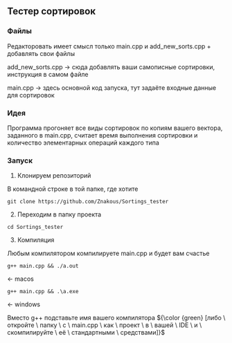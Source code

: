 ## Тестер сортировок

### Файлы
Редакторовать имеет смысл только main.cpp и add_new_sorts.cpp + добавлять свои файлы

add_new_sorts.cpp -> сюда добавлять ваши самописные сортировки, инструкция в самом файле

main.cpp -> здесь основной код запуска, тут задаёте входные данные для сортировок

### Идея
Программа прогоняет все виды сортировок по копиям вашего вектора, заданного в main.cpp, считает время выполнения сортировки и количество элементарных операций каждого типа

### Запуск
1) Клонируем репозиторий

В командной строке в той папке, где хотите

```
git clone https://github.com/Znakous/Sortings_tester
```

2) Переходим в папку проекта

```
cd Sortings_tester
```

3) Компиляция

Любым компилятором компилируете main.cpp и будет вам счастье

``` 
g++ main.cpp && ./a.out
``` 
<- macos

```
g++ main.cpp && .\a.exe 
```
<- windows

Вместо g++ подставьте имя вашего компилятора
${\color {green} [либо \ откройте \  папку \ с \ main.cpp \ как \ проект \ в \ вашей \ IDE \ и \ скомпилируйте \ её \ стандартными \ средствами]}$
